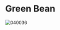 # Green Bean

![040036](https://user-images.githubusercontent.com/50277379/140708488-b0099e6b-06e1-49de-b6ed-daf1aadeb4f1.jpg)
